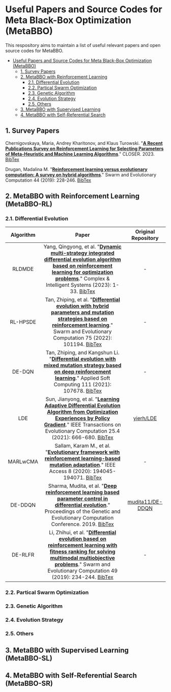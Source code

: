 # Useful Papers and Source Codes for Meta Black-Box Optimization (MetaBBO)

This respository aims to maintain a list of useful relevant papers and open source codes for MetaBBO.

- [Useful Papers and Source Codes for Meta Black-Box Optimization (MetaBBO)](#useful-papers-and-source-codes-for-meta-black-Box-optimization-metabbo)
  - [1. Survey Papers](#1-survey-papers)
  - [2. MetaBBO with Reinforcement Learning](#2-metabbo-rl)
    - [2.1. Differential Evolution](#21-differential-evolution)
    - [2.2. Partical Swarm Optimization](#22-Partical-swarm-optimization)
    - [2.3. Genetic Algorithm](#23-genetic-algorithm)
    - [2.4. Evolution Strategy](#24-evolution-strategy)
    - [2.5. Others](#25-others)
  - [3. MetaBBO with Supervised Learning](#metabbo-with-supervised-learning-metabbo-sl)
  - [4. MetaBBO with Self-Referential Search](#4-metabbo-sr)

## 1. Survey Papers

Chernigovskaya, Maria, Andrey Kharitonov, and Klaus Turowski. "[**A Recent Publications Survey on Reinforcement Learning for Selecting Parameters of Meta-Heuristic and Machine Learning Algorithms**](https://www.scitepress.org/Papers/2023/119543/119543.pdf)." CLOSER. 2023.
[BibTex](https://scholar.googleusercontent.com/scholar.bib?q=info:4jdFv92JE6UJ:scholar.google.com/&output=citation&scisdr=ClFw6mjsEOXkl4nv_Nw:AFWwaeYAAAAAZS_p5NzkTxf6faz97te3d01HrFs&scisig=AFWwaeYAAAAAZS_p5MLs7wpA0fzU8b3nXpq9DHw&scisf=4&ct=citation&cd=-1&hl=en)

Drugan, Madalina M. "[**Reinforcement learning versus evolutionary computation: A survey on hybrid algorithms**](https://www.researchgate.net/profile/Mohamed-Mourad-Lafifi/post/Any_reference_paper_with_detailing_on_how_to_hybradize_Q-Learning_algorithm_with_Genetic_Algorithm_especially_for_a_variable_optimization_problem/attachment/60213347e501d80001b17f3e/AS%3A988921009819663%401612788550903/download/Reinforcement+learning+versus+evolutionary+computation+_+A+survey+on+hybrid+algorithms+_+Drugan2018.pdf)." Swarm and Evolutionary Computation 44 (2019): 228-246. [BibTex](https://scholar.googleusercontent.com/scholar.bib?q=info:ubDobEqzKFQJ:scholar.google.com/&output=citation&scisdr=ClFw6mjsEOXkl4ntLtM:AFWwaeYAAAAAZS_rNtONrncGq42OsZYGX_5sO2c&scisig=AFWwaeYAAAAAZS_rNunOHkUDoGlMUbV702WOFEE&scisf=4&ct=citation&cd=-1&hl=en)

## 2. MetaBBO with Reinforcement Learning (MetaBBO-RL)

### 2.1. Differential Evolution

|Algorithm|Paper|Original Repository|
|:-:|:-:|:-:|
|RLDMDE|Yang, Qingyong, et al. "[**Dynamic multi-strategy integrated differential evolution algorithm based on reinforcement learning for optimization problems**](https://link.springer.com/article/10.1007/s40747-023-01243-9)." Complex & Intelligent Systems (2023): 1-33.  [BibTex](https://scholar.googleusercontent.com/scholar.bib?q=info:G5HPRFAvkuoJ:scholar.google.com/&output=citation&scisdr=ClFw6mjsEOXkl4n6BS8:AFWwaeYAAAAAZS_8HS-L19cKZvppuxG22uN4dJs&scisig=AFWwaeYAAAAAZS_8He7BeQppwwQV6ewudr2nK4E&scisf=4&ct=citation&cd=-1&hl=en)|-|
|RL-HPSDE|Tan, Zhiping, et al. "[**Differential evolution with hybrid parameters and mutation strategies based on reinforcement learning**](https://www.sciencedirect.com/science/article/pii/S2210650222001602)." Swarm and Evolutionary Computation 75 (2022): 101194.  [BibTex](https://scholar.googleusercontent.com/scholar.bib?q=info:ZDaX_JCwM18J:scholar.google.com/&output=citation&scisdr=ClFw6mjsEOXkl4n7TuI:AFWwaeYAAAAAZS_9VuKRYblgisoNwfYtz8IXs4Y&scisig=AFWwaeYAAAAAZS_9Vk7GnXn-4YUbfSmby2w_N-s&scisf=4&ct=citation&cd=-1&hl=en)|-|
|DE-DQN|Tan, Zhiping, and Kangshun Li. "[**Differential evolution with mixed mutation strategy based on deep reinforcement learning**](https://www.sciencedirect.com/science/article/abs/pii/S1568494621005998)." Applied Soft Computing 111 (2021): 107678.  [BibTex](https://scholar.googleusercontent.com/scholar.bib?q=info:FT9DB-IsY28J:scholar.google.com/&output=citation&scisdr=ClFw6mjsEOXkl4n0_XE:AFWwaeYAAAAAZS_y5XH_TfEdp24uinUAtgrAoc0&scisig=AFWwaeYAAAAAZS_y5U91OuZBUuZkW0ZTGDSPj58&scisf=4&ct=citation&cd=-1&hl=en)|-|
|LDE|Sun, Jianyong, et al. "[**Learning Adaptive Differential Evolution Algorithm from Optimization Experiences by Policy Gradient**](https://arxiv.org/pdf/2102.03572)." IEEE Transactions on Evolutionary Computation 25.4 (2021): 666-680.  [BibTex](https://scholar.googleusercontent.com/scholar.bib?q=info:tV1YtPOjIRkJ:scholar.google.com/&output=citation&scisdr=ClFw6mjsEOXkl4n9JF0:AFWwaeYAAAAAZS_7PF0n4P4EImSY0QJcH10jvZY&scisig=AFWwaeYAAAAAZS_7PN77rIkU9KTEIUCx5rFUTk8&scisf=4&ct=citation&cd=-1&hl=en)|[yierh/LDE](https://github.com/yierh/LDE)|
|MARLwCMA|Sallam, Karam M., et al. "[**Evolutionary framework with reinforcement learning-based mutation adaptation**](https://ieeexplore.ieee.org/iel7/6287639/6514899/09239320.pdf)." IEEE Access 8 (2020): 194045-194071.  [BibTex](https://scholar.googleusercontent.com/scholar.bib?q=info:VMrP85q_bBgJ:scholar.google.com/&output=citation&scisdr=ClFw6mjsEOXkl5YGPc8:AFWwaeYAAAAAZTAAJc9qHQImHyOy4Vl2mRgHhic&scisig=AFWwaeYAAAAAZTAAJWUXLnRSDGiSuWoZlL1gNjc&scisf=4&ct=citation&cd=-1&hl=en)|-|
|DE-DDQN|Sharma, Mudita, et al. "[**Deep reinforcement learning based parameter control in differential evolution**](https://arxiv.org/pdf/1905.08006)." Proceedings of the Genetic and Evolutionary Computation Conference. 2019.  [BibTex](https://scholar.googleusercontent.com/scholar.bib?q=info:coilmqXt4_IJ:scholar.google.com/&output=citation&scisdr=ClFw6mjsEOXkl4n1bWQ:AFWwaeYAAAAAZS_zdWQ7JQQ9CrsrzMwyqURwAzM&scisig=AFWwaeYAAAAAZS_zdTs2V4eGjWkK-aMX0IEg8Iw&scisf=4&ct=citation&cd=-1&hl=en)|[mudita11/DE-DDQN](https://github.com/mudita11/DE-DDQN)|
|DE-RLFR|Li, Zhihui, et al. "[**Differential evolution based on reinforcement learning with fitness ranking for solving multimodal multiobjective problems**](https://www.sciencedirect.com/science/article/pii/S2210650218310575)." Swarm and Evolutionary Computation 49 (2019): 234-244.  [BibTex](https://scholar.googleusercontent.com/scholar.bib?q=info:NapbmYYF1R8J:scholar.google.com/&output=citation&scisdr=ClFw6mjsEOXkl4n4jUg:AFWwaeYAAAAAZS_-lUjwjdqg0EG5HMGJ5BIZ8yE&scisig=AFWwaeYAAAAAZS_-lTQkIA1D_KsWdpAPr91Tfs0&scisf=4&ct=citation&cd=-1&hl=en)|-|


### 2.2. Partical Swarm Optimization

### 2.3. Genetic Algorithm

### 2.4. Evolution Strategy

### 2.5. Others

## 3. MetaBBO with Supervised Learning (MetaBBO-SL)

## 4. MetaBBO with Self-Referential Search (MetaBBO-SR)
